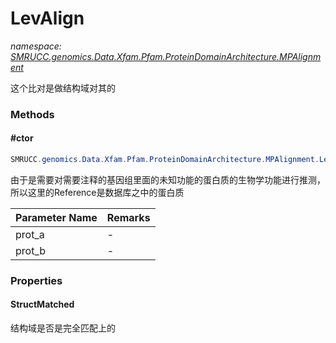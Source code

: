 ﻿# LevAlign
_namespace: [SMRUCC.genomics.Data.Xfam.Pfam.ProteinDomainArchitecture.MPAlignment](./index.md)_

这个比对是做结构域对其的



### Methods

#### #ctor
```csharp
SMRUCC.genomics.Data.Xfam.Pfam.ProteinDomainArchitecture.MPAlignment.LevAlign.#ctor(SMRUCC.genomics.Data.Xfam.Pfam.PfamString.PfamString,SMRUCC.genomics.Data.Xfam.Pfam.PfamString.PfamString,SMRUCC.genomics.Data.Xfam.Pfam.ProteinDomainArchitecture.MPAlignment.DomainEquals)
```
由于是需要对需要注释的基因组里面的未知功能的蛋白质的生物学功能进行推测，所以这里的Reference是数据库之中的蛋白质

|Parameter Name|Remarks|
|--------------|-------|
|prot_a|-|
|prot_b|-|



### Properties

#### StructMatched
结构域是否是完全匹配上的
